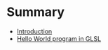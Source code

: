 # Summary

* [Introduction](README.md)
* [Hello World program in GLSL](hello-world-program-in-glsl.md)

